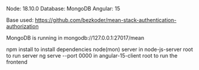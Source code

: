Node: 18.10.0
Database: MongoDB
Angular: 15

Base used:
https://github.com/bezkoder/mean-stack-authentication-authorization

MongoDB is running in mongodb://127.0.0.1:27017/mean

npm install to install dependencies
node(mon) server in node-js-server root to run server
ng serve --port 0000 in angular-15-client root to run the frontend

